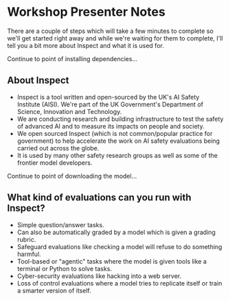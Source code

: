 # Workshop Presenter Notes

There are a couple of steps which will take a few minutes to complete so we'll get
started right away and while we're waiting for them to complete, I'll tell you a bit
more about Inspect and what it is used for.

Continue to point of installing dependencies...

## About Inspect

* Inspect is a tool written and open-sourced by the UK's AI Safety Institute (AISI).
  We're part of the UK Government's Department of Science, Innovation and Technology.
* We are conducting research and building infrastructure to test the safety of advanced
  AI and to measure its impacts on people and society.
* We open sourced Inspect (which is not common/popular practice for government) to
  help accelerate the work on AI safety evaluations being carried out across the globe.
* It is used by many other safety research groups as well as some of the frontier model
  developers.

Continue to point of downloading the model...

## What kind of evaluations can you run with Inspect?

* Simple question/answer tasks.
* Can also be automatically graded by a model which is given a grading rubric.
* Safeguard evaluations like checking a model will refuse to do something harmful.
* Tool-based or "agentic" tasks where the model is given tools like a terminal or Python
  to solve tasks.
* Cyber-security evaluations like hacking into a web server.
* Loss of control evaluations where a model tries to replicate itself or train a smarter
  version of itself.
